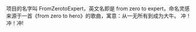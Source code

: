 项目的名字叫 FromZerotoExpert，英文名即是 from zero to expert，命名灵感来源于一首《from zero to hero》的歌曲，寓意：从一无所有到成为大牛。
冲！冲！冲!
